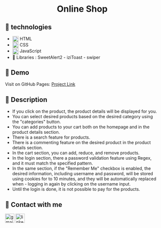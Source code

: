 <h1 align="center"> 
      Online Shop
</h1>

## 🧬 technologies
- <img alt="html"  src="https://skillicons.dev/icons?i=html" width="20" height="20" align="center" /> HTML
- <img alt="css"  src="https://skillicons.dev/icons?i=css" width="20" height="20" align="center" /> CSS
- <img alt="js"  src="https://skillicons.dev/icons?i=js" width="20" height="20" align="center" /> JavaScript
- 🧪 Libraries :  SweetAlert2  -  iziToast  -  swiper

## 🚀 Demo
Visit on GitHub Pages: [Project Link](https://hosein-amini.github.io/online-shop-project/)

## 📖 Description
- If you click on the product, the product details will be displayed for you.
- You can select desired products based on the desired category using the "categories" button.
- You can add products to your cart both on the homepage and in the product details section.
- There is a search feature for products.
- There is a commenting feature on the desired product in the product details section.
- In the cart section, you can add, reduce, and remove products.
- In the login section, there a password validation feature using Regex, and it must match the specified pattern.
- In the same section, if the "Remember Me" checkbox is enabled, the desired information, including username and password, will be stored using cookies for to 10 minutes, and they will be automatically replaced when - logging in again by clicking on the username input.
- Until the login is done, it is not possible to pay for the products.

## 📮 Contact with me
[<img src='https://img.shields.io/badge/Gmail-D14836?style=for-the-badge&logo=gmail&logoColor=white' alt='gmail' height='30'>](hoseinamini1380@gmail.com.com)
[<img src='https://img.shields.io/badge/linkedin-%230077B5.svg?style=for-the-badge&logo=linkedin&logoColor=white' alt='linkedin' height='30'>](https://www.linkedin.com/in/hosein-amini/)
